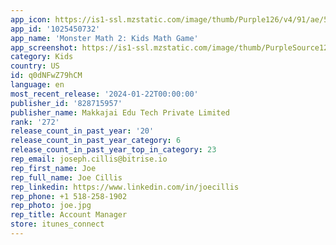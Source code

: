 ```yaml
---
app_icon: https://is1-ssl.mzstatic.com/image/thumb/Purple126/v4/91/ae/5c/91ae5c0c-eeaf-a1af-bc00-ba718ebd6cd4/AppIcon-1x_U007emarketing-0-7-0-85-220-0.png/1024x1024bb.png
app_id: '1025450732'
app_name: 'Monster Math 2: Kids Math Game'
app_screenshot: https://is1-ssl.mzstatic.com/image/thumb/PurpleSource126/v4/39/b5/38/39b538e8-1ad7-ed5e-6b87-b622a1137e5a/b3be950c-76e7-4ae9-a2e0-3c7642195115_6.5_01__U00281_U0029.png/1284x2778bb.png
category: Kids
country: US
id: q0dNFwZ79hCM
language: en
most_recent_release: '2024-01-22T00:00:00'
publisher_id: '828715957'
publisher_name: Makkajai Edu Tech Private Limited
rank: '272'
release_count_in_past_year: '20'
release_count_in_past_year_category: 6
release_count_in_past_year_top_in_category: 23
rep_email: joseph.cillis@bitrise.io
rep_first_name: Joe
rep_full_name: Joe Cillis
rep_linkedin: https://www.linkedin.com/in/joecillis
rep_phone: +1 518-258-1902
rep_photo: joe.jpg
rep_title: Account Manager
store: itunes_connect
---
```

